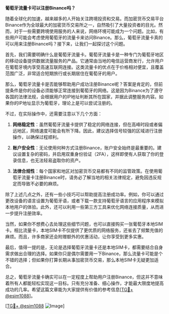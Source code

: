 **葡萄牙流量卡可以注册Binance吗？**

随着全球化的加速，越来越多的人开始关注跨境投资和交易。而加密货币交易平台Binance作为全球最大的加密货币交易所之一，自然吸引了大量投资者的目光。然而，对于一些需要跨境使用服务的人来说，网络环境可能成为一个问题。比如，有些用户可能会考虑使用葡萄牙的流量卡来访问Binance。那么，葡萄牙流量卡真的可以用来注册Binance吗？接下来，让我们一起探讨这个问题。

首先，我们需要明确什么是葡萄牙流量卡。葡萄牙流量卡是一种专门为葡萄牙地区的移动设备提供数据流量服务的产品。它通常由当地的电信运营商发行，允许用户在葡萄牙境内享受高速互联网连接。这类流量卡的优点在于价格相对便宜，且覆盖范围广泛，非常适合短期旅行或长期居住在葡萄牙的用户。

那么，葡萄牙流量卡是否能够帮助用户成功注册Binance呢？答案是肯定的，但前提条件是你的设备必须能够正常连接到葡萄牙的网络。这是因为Binance为了遵守各国的法律法规，会根据用户的IP地址判断其所在国家，并据此调整服务内容。如果你的IP地址显示为葡萄牙，理论上是可以尝试注册的。

不过，在实际操作中，还需要注意以下几个方面：

1. **网络稳定性**：虽然葡萄牙流量卡提供了稳定的网络连接，但在高峰时段或者偏远地区，网络速度可能会有所下降。因此，建议选择信号较强的区域进行注册操作，以确保过程顺利。

2. **账户安全性**：无论使用何种方式注册Binance，账户安全始终是最重要的。建议设置复杂的密码，并启用双重身份验证（2FA），这样即使有人获取了你的登录信息，也无法轻易盗取你的资产。

3. **法律合规性**：每个国家和地区对加密货币交易都有不同的监管政策。在使用葡萄牙流量卡注册Binance时，请务必了解当地的相关法律规定，避免因违反规定而导致不必要的麻烦。

除了上述几点之外，还有一些小技巧可以帮助提高注册成功率。例如，你可以通过更改设备的语言设置为葡萄牙语，或者下载一款支持葡萄牙语言的应用程序来模拟本地用户的体验。此外，还可以利用一些第三方工具来优化网络连接质量，从而进一步提升注册效率。

当然，如果你不想费心去处理这些细节问题，也可以直接购买一张葡萄牙本地SIM卡。相比流量卡，本地SIM卡不仅提供了更优质的网络服务，还省去了频繁充值的麻烦。而且，许多商家还会附赠额外的优惠活动，让你享受到更多实惠。

最后，值得一提的是，无论是选择葡萄牙流量卡还是本地SIM卡，都需要结合自身需求做出合理的选择。如果你只是偶尔需要用一下Binance，那么流量卡可能是个不错的选择；但如果你打算长期从事加密货币交易，那么本地SIM卡无疑更加适合。

总之，葡萄牙流量卡确实可以在一定程度上帮助用户注册Binance，但这并不意味着所有人都能轻松实现这一目标。只有充分准备、细心操作，才能最大限度地提高成功的几率。希望这篇文章能为大家提供有价值的参考信息[[TG💪+ @esim1088](https://t.me/s/esim1088)]。

[[TG💪+ @esim1088](https://t.me/s/esim1088) ![Image](https://i.postimg.cc/4NQfJmqS/Snipaste-2025-05-13-00-14-12.png)]